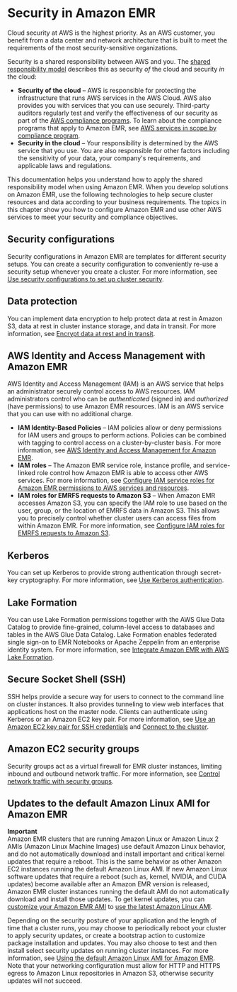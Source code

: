 # Security in Amazon EMR<a name="emr-security"></a>

Cloud security at AWS is the highest priority\. As an AWS customer, you benefit from a data center and network architecture that is built to meet the requirements of the most security\-sensitive organizations\.

Security is a shared responsibility between AWS and you\. The [shared responsibility model](https://aws.amazon.com/compliance/shared-responsibility-model/) describes this as security *of* the cloud and security *in* the cloud:
+ **Security of the cloud** – AWS is responsible for protecting the infrastructure that runs AWS services in the AWS Cloud\. AWS also provides you with services that you can use securely\. Third\-party auditors regularly test and verify the effectiveness of our security as part of the [AWS compliance programs](https://aws.amazon.com/compliance/programs/)\. To learn about the compliance programs that apply to Amazon EMR, see [AWS services in scope by compliance program](https://aws.amazon.com/compliance/services-in-scope/)\.
+ **Security in the cloud** – Your responsibility is determined by the AWS service that you use\. You are also responsible for other factors including the sensitivity of your data, your company's requirements, and applicable laws and regulations\. 

This documentation helps you understand how to apply the shared responsibility model when using Amazon EMR\. When you develop solutions on Amazon EMR, use the following technologies to help secure cluster resources and data according to your business requirements\. The topics in this chapter show you how to configure Amazon EMR and use other AWS services to meet your security and compliance objectives\.

## Security configurations<a name="w368aac27c11"></a>

Security configurations in Amazon EMR are templates for different security setups\. You can create a security configuration to conveniently re\-use a security setup whenever you create a cluster\. For more information, see [Use security configurations to set up cluster security](emr-security-configurations.md)\.

## Data protection<a name="w368aac27c13"></a>

You can implement data encryption to help protect data at rest in Amazon S3, data at rest in cluster instance storage, and data in transit\. For more information, see [Encrypt data at rest and in transit](emr-data-encryption.md)\.

## AWS Identity and Access Management with Amazon EMR<a name="w368aac27c15"></a>

AWS Identity and Access Management \(IAM\) is an AWS service that helps an administrator securely control access to AWS resources\. IAM administrators control who can be *authenticated* \(signed in\) and *authorized* \(have permissions\) to use Amazon EMR resources\. IAM is an AWS service that you can use with no additional charge\.
+ **IAM Identity\-Based Policies** – IAM policies allow or deny permissions for IAM users and groups to perform actions\. Policies can be combined with tagging to control access on a cluster\-by\-cluster basis\. For more information, see [AWS Identity and Access Management for Amazon EMR](emr-plan-access-iam.md)\.
+ **IAM roles** – The Amazon EMR service role, instance profile, and service\-linked role control how Amazon EMR is able to access other AWS services\. For more information, see [Configure IAM service roles for Amazon EMR permissions to AWS services and resources](emr-iam-roles.md)\.
+ **IAM roles for EMRFS requests to Amazon S3** – When Amazon EMR accesses Amazon S3, you can specify the IAM role to use based on the user, group, or the location of EMRFS data in Amazon S3\. This allows you to precisely control whether cluster users can access files from within Amazon EMR\. For more information, see [Configure IAM roles for EMRFS requests to Amazon S3](emr-emrfs-iam-roles.md)\.

## Kerberos<a name="w368aac27c17"></a>

You can set up Kerberos to provide strong authentication through secret\-key cryptography\. For more information, see [Use Kerberos authentication](emr-kerberos.md)\.

## Lake Formation<a name="w368aac27c19"></a>

You can use Lake Formation permissions together with the AWS Glue Data Catalog to provide fine\-grained, column\-level access to databases and tables in the AWS Glue Data Catalog\. Lake Formation enables federated single sign\-on to EMR Notebooks or Apache Zeppelin from an enterprise identity system\. For more information, see [Integrate Amazon EMR with AWS Lake Formation](emr-lake-formation.md)\.

## Secure Socket Shell \(SSH\)<a name="w368aac27c21"></a>

SSH helps provide a secure way for users to connect to the command line on cluster instances\. It also provides tunneling to view web interfaces that applications host on the master node\. Clients can authenticate using Kerberos or an Amazon EC2 key pair\. For more information, see [Use an Amazon EC2 key pair for SSH credentials](emr-plan-access-ssh.md) and [Connect to the cluster](emr-connect-master-node.md)\.

## Amazon EC2 security groups<a name="w368aac27c23"></a>

Security groups act as a virtual firewall for EMR cluster instances, limiting inbound and outbound network traffic\. For more information, see [Control network traffic with security groups](emr-security-groups.md)\.

## Updates to the default Amazon Linux AMI for Amazon EMR<a name="w368aac27c25"></a>

**Important**  
Amazon EMR clusters that are running Amazon Linux or Amazon Linux 2 AMIs \(Amazon Linux Machine Images\) use default Amazon Linux behavior, and do not automatically download and install important and critical kernel updates that require a reboot\. This is the same behavior as other Amazon EC2 instances running the default Amazon Linux AMI\. If new Amazon Linux software updates that require a reboot \(such as, kernel, NVIDIA, and CUDA updates\) become available after an Amazon EMR version is released, Amazon EMR cluster instances running the default AMI do not automatically download and install those updates\. To get kernel updates, you can [customize your Amazon EMR AMI](https://docs.aws.amazon.com/emr/latest/ManagementGuide/emr-custom-ami.html) to [use the latest Amazon Linux AMI](https://docs.aws.amazon.com/AWSEC2/latest/UserGuide/finding-an-ami.html)\.

Depending on the security posture of your application and the length of time that a cluster runs, you may choose to periodically reboot your cluster to apply security updates, or create a bootstrap action to customize package installation and updates\. You may also choose to test and then install select security updates on running cluster instances\. For more information, see [Using the default Amazon Linux AMI for Amazon EMR](emr-default-ami.md)\. Note that your networking configuration must allow for HTTP and HTTPS egress to Amazon Linux repositories in Amazon S3, otherwise security updates will not succeed\.